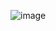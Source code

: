 ![image](https://user-images.githubusercontent.com/45983468/61659426-083b9700-ac8d-11e9-919f-c4131c68b4f8.png)
